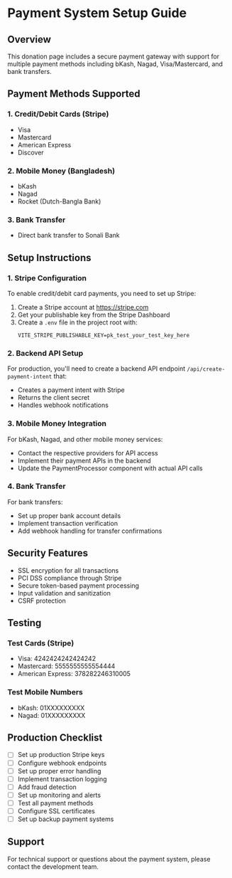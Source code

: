 # Payment System Setup Guide

## Overview

This donation page includes a secure payment gateway with support for multiple payment methods including bKash, Nagad, Visa/Mastercard, and bank transfers.

## Payment Methods Supported

### 1. Credit/Debit Cards (Stripe)

- Visa
- Mastercard
- American Express
- Discover

### 2. Mobile Money (Bangladesh)

- bKash
- Nagad
- Rocket (Dutch-Bangla Bank)

### 3. Bank Transfer

- Direct bank transfer to Sonali Bank

## Setup Instructions

### 1. Stripe Configuration

To enable credit/debit card payments, you need to set up Stripe:

1. Create a Stripe account at https://stripe.com
2. Get your publishable key from the Stripe Dashboard
3. Create a `.env` file in the project root with:
   ```
   VITE_STRIPE_PUBLISHABLE_KEY=pk_test_your_test_key_here
   ```

### 2. Backend API Setup

For production, you'll need to create a backend API endpoint `/api/create-payment-intent` that:

- Creates a payment intent with Stripe
- Returns the client secret
- Handles webhook notifications

### 3. Mobile Money Integration

For bKash, Nagad, and other mobile money services:

- Contact the respective providers for API access
- Implement their payment APIs in the backend
- Update the PaymentProcessor component with actual API calls

### 4. Bank Transfer

For bank transfers:

- Set up proper bank account details
- Implement transaction verification
- Add webhook handling for transfer confirmations

## Security Features

- SSL encryption for all transactions
- PCI DSS compliance through Stripe
- Secure token-based payment processing
- Input validation and sanitization
- CSRF protection

## Testing

### Test Cards (Stripe)

- Visa: 4242424242424242
- Mastercard: 5555555555554444
- American Express: 378282246310005

### Test Mobile Numbers

- bKash: 01XXXXXXXXX
- Nagad: 01XXXXXXXXX

## Production Checklist

- [ ] Set up production Stripe keys
- [ ] Configure webhook endpoints
- [ ] Set up proper error handling
- [ ] Implement transaction logging
- [ ] Add fraud detection
- [ ] Set up monitoring and alerts
- [ ] Test all payment methods
- [ ] Configure SSL certificates
- [ ] Set up backup payment systems

## Support

For technical support or questions about the payment system, please contact the development team.
